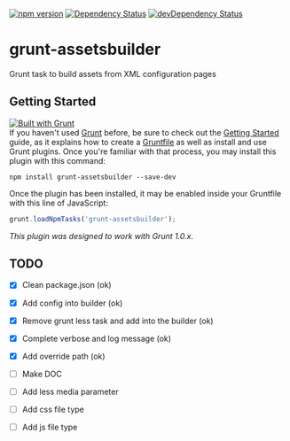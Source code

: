 [![npm version](https://badge.fury.io/js/grunt-assetsbuilder.svg)](https://badge.fury.io/js/grunt-assetsbuilder)
[![Dependency Status](https://david-dm.org/orchestra-ts/grunt-assetsbuilder.svg)](https://david-dm.org/orchestra-ts/grunt-assetsbuilder)
[![devDependency Status](https://david-dm.org/orchestra-ts/grunt-assetsbuilder/dev-status.svg)](https://david-dm.org/orchestra-ts/grunt-assetsbuilder#info=devDependencies)

# grunt-assetsbuilder
Grunt task to build assets from XML configuration pages

## Getting Started
[![Built with Grunt](https://cdn.gruntjs.com/builtwith.png)](http://gruntjs.com/) <br>
If you haven't used [Grunt](http://gruntjs.com/) before, be sure to check out the [Getting Started](http://gruntjs.com/getting-started) guide, as it explains how to create a [Gruntfile](http://gruntjs.com/sample-gruntfile) as well as install and use Grunt plugins. Once you're familiar with that process, you may install this plugin with this command:

```shell
npm install grunt-assetsbuilder --save-dev
```

Once the plugin has been installed, it may be enabled inside your Gruntfile with this line of JavaScript:

```js
grunt.loadNpmTasks('grunt-assetsbuilder');
```

*This plugin was designed to work with Grunt 1.0.x.*

## TODO

- [x] Clean package.json (ok)
- [x] Add config into builder (ok)
- [x] Remove grunt less task and add into the builder (ok)
- [x] Complete verbose and log message (ok)
- [x] Add override path (ok)
- [ ] Make DOC

- [ ] Add less media parameter
- [ ] Add css file type
- [ ] Add js file type